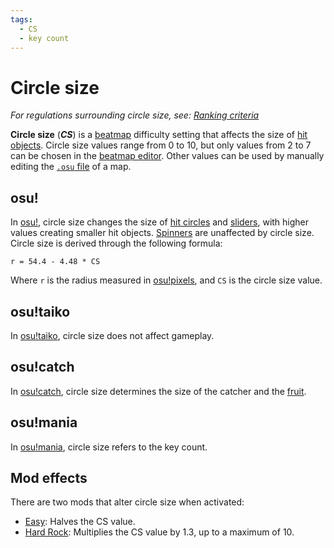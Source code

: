 ```yaml
---
tags:
  - CS
  - key count
---
```


# Circle size

*For regulations surrounding circle size, see: [Ranking criteria](/wiki/Ranking_criteria)*

**Circle size** (***CS***) is a [beatmap](/wiki/Beatmap) difficulty setting that affects the size of [hit objects](/wiki/Gameplay/Hit_object). Circle size values range from 0 to 10, but only values from 2 to 7 can be chosen in the [beatmap editor](/wiki/Client/Beatmap_editor). Other values can be used by manually editing the [`.osu` file](/wiki/Client/File_formats/osu_(file_format)) of a map.

## osu!

In [osu!](/wiki/Game_mode/osu!), circle size changes the size of [hit circles](/wiki/Gameplay/Hit_object/Hit_circle) and [sliders](/wiki/Gameplay/Hit_object/Slider), with higher values creating smaller hit objects. [Spinners](/wiki/Gameplay/Hit_object/Spinner) are unaffected by circle size. Circle size is derived through the following formula:

`r = 54.4 - 4.48 * CS`<!-- multiplied by 1.00041 in the end to account for some bug in old replays -->

Where `r` is the radius measured in [osu!pixels](/wiki/Client/Beatmap_editor/osu!_pixel), and `CS` is the circle size value.

## osu!taiko

In [osu!taiko](/wiki/Game_mode/osu!taiko), circle size does not affect gameplay.

## osu!catch

In [osu!catch](/wiki/Game_mode/osu!catch), circle size determines the size of the catcher and the [fruit](/wiki/Gameplay/Hit_object/Fruit).

## osu!mania

In [osu!mania](/wiki/Game_mode/osu!mania), circle size refers to the key count.

## Mod effects

There are two mods that alter circle size when activated:

- [Easy](/wiki/Gameplay/Game_modifier/Easy): Halves the CS value.
- [Hard Rock](/wiki/Gameplay/Game_modifier/Hard_Rock): Multiplies the CS value by 1.3, up to a maximum of 10.
